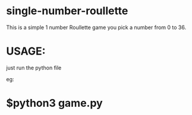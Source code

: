 # single-number-roullette

This is a simple 1 number Roullette game
you pick a number from 0 to 36.

# USAGE:

just run the python file

eg: 
# $python3 game.py
